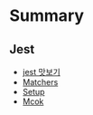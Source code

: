 # Summary

## Jest

* [jest 맛보기](jest/jest맛보기.md)
* [Matchers](jest/Matchers.md)
* [Setup](jest/setup.md)
* [Mcok](jest/setup.md)

